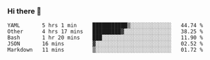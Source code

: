 ### Hi there 👋

<!--
**yeya24/yeya24** is a ✨ _special_ ✨ repository because its `README.md` (this file) appears on your GitHub profile.

Here are some ideas to get you started:

- 🔭 I’m currently working on ...
- 🌱 I’m currently learning ...
- 👯 I’m looking to collaborate on ...
- 🤔 I’m looking for help with ...
- 💬 Ask me about ...
- 📫 How to reach me: ...
- 😄 Pronouns: ...
- ⚡ Fun fact: ...
-->

<!--START_SECTION:waka-->
```text
YAML       5 hrs 1 min     ███████████▒░░░░░░░░░░░░░   44.74 % 
Other      4 hrs 17 mins   █████████▓░░░░░░░░░░░░░░░   38.25 % 
Bash       1 hr 20 mins    ███░░░░░░░░░░░░░░░░░░░░░░   11.90 % 
JSON       16 mins         ▓░░░░░░░░░░░░░░░░░░░░░░░░   02.52 % 
Markdown   11 mins         ▒░░░░░░░░░░░░░░░░░░░░░░░░   01.72 % 
```
<!--END_SECTION:waka-->
